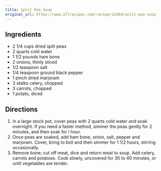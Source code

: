```yaml
---
title: Split Pea Soup
original_url: https://www.allrecipes.com/recipe/13384/split-pea-soup
---
```


## Ingredients

* 2 1/4 cups dried split peas
* 2 quarts cold water
* 1 1/2 pounds ham bone
* 2 onions, thinly sliced
* 1/2 teaspoon salt
* 1/4 teaspoon ground black pepper
* 1 pinch dried marjoram
* 3 stalks celery, chopped
* 3 carrots, chopped
* 1 potato, diced

## Directions

1. In a large stock pot, cover peas with 2 quarts cold water and soak overnight. If you need a faster method, simmer the peas gently for 2 minutes, and then soak for l hour.
1. Once peas are soaked, add ham bone, onion, salt, pepper and marjoram. Cover, bring to boil and then simmer for 1 1/2 hours, stirring occasionally.
1. Remove bone; cut off meat, dice and return meat to soup. Add celery, carrots and potatoes. Cook slowly, uncovered for 30 to 40 minutes, or until vegetables are tender.